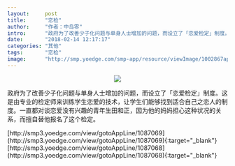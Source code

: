 ```yaml
---
layout:     post
title:      "恋检"
author:     "作者：中岛零"
intro:      "政府为了改善少子化问题与单身人士增加的问题，而设立了「恋爱检定」制度。这是由专业的检定师来训练学生恋爱的技术，让学生们能够找到适合自己之恋人的制度。一直都对谈恋爱没有兴趣的青年生田和正，因为他的妈妈担心这种状况的关系，而擅自替他报名了这个检定。"
date:       "2018-02-14 12:17:17"
categories: "其他"
tags:       "恋检"
image:      "http://smp.yoedge.com/smp-app/resource/viewImage/1002867appline.png"
---
```

<div style="text-align: center">
<p><img src="http://smp.yoedge.com/smp-app/resource/viewImage/1002867appline.png"/></p>
</div>
<p class="post-meta">
<span>政府为了改善少子化问题与单身人士增加的问题，而设立了「恋爱检定」制度。这是由专业的检定师来训练学生恋爱的技术，让学生们能够找到适合自己之恋人的制度。一直都对谈恋爱没有兴趣的青年生田和正，因为他的妈妈担心这种状况的关系，而擅自替他报名了这个检定。</span>
</p>
[http://smp3.yoedge.com/view/gotoAppLine/1087069](http://smp3.yoedge.com/view/gotoAppLine/1087069){:target="_blank"}
[http://smp3.yoedge.com/view/gotoAppLine/1087068](http://smp3.yoedge.com/view/gotoAppLine/1087068){:target="_blank"}


